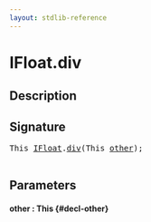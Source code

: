 ```yaml
---
layout: stdlib-reference
---
```


# IFloat\.div

## Description





## Signature 

<pre>
<span class="code_keyword">This</span> <a href="/stdlib-reference/interfaces/IFloat/index" class="code_type">IFloat</a>.<a href="/stdlib-reference/interfaces/IFloat/div">div</a>(<span class="code_keyword">This</span> <a href="/stdlib-reference/interfaces/IFloat/div#decl-other" class="code_param">other</a>);

</pre>

## Parameters

#### other  : This {#decl-other}

